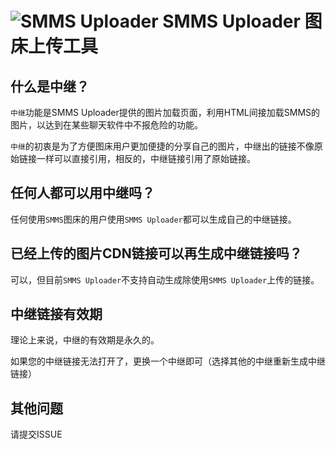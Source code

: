 # ![SMMS Uploader](https://i.loli.net/2019/02/15/5c6678567831c.jpg) SMMS Uploader 图床上传工具

## 什么是中继？

`中继`功能是SMMS Uploader提供的图片加载页面，利用HTML间接加载SMMS的图片，以达到在某些聊天软件中不报危险的功能。

`中继`的初衷是为了方便图床用户更加便捷的分享自己的图片，中继出的链接不像原始链接一样可以直接引用，相反的，中继链接引用了原始链接。

## 任何人都可以用中继吗？

任何使用`SMMS`图床的用户使用`SMMS Uploader`都可以生成自己的中继链接。

## 已经上传的图片CDN链接可以再生成中继链接吗？

可以，但目前`SMMS Uploader`不支持自动生成除使用`SMMS Uploader`上传的链接。

## 中继链接有效期

理论上来说，中继的有效期是永久的。

如果您的中继链接无法打开了，更换一个中继即可（选择其他的中继重新生成中继链接）

## 其他问题

请提交ISSUE
